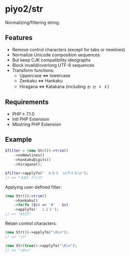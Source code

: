 # piyo2/str

Normalizing/filtering string.

## Features

- Remove control characters (except for tabs or newlines)
- Normalize Unicode composition sequences
- But keep CJK compatibility ideographs
- Block invalid/overlong UTF-8 sequences
- Transform functions:
	- Uppercase <=> lowercase
	- Zenkaku <=> Hankaku
	- Hiragana <=> Katakana (including ゕ ゖ ゝ ゞ)

## Requirements

- PHP ≥ 7.1.0
- Intl PHP Extension
- Mbstring PHP Extension

## Example

```php
$filter = (new Str())->trim()
	->noNewlines()
	->hankakuDigits()
	->hiragana();

$filter->applyTo("　Ａ０３　\nアイス\n");
// => "Ａ03 アイス"
```

Applying user-defined filter:

```php
(new Str())->trim()
	->hankaku()
	->fn(fn ($s) => '#' . $s)
	->applyTo('　１２３');
// => "#123"
```

Retain control characters:

```php
(new Str())->applyTo("\0\n");
// => "\n"

(new Str(true))->applyTo("\0\n");
// => "\0\n"
```
